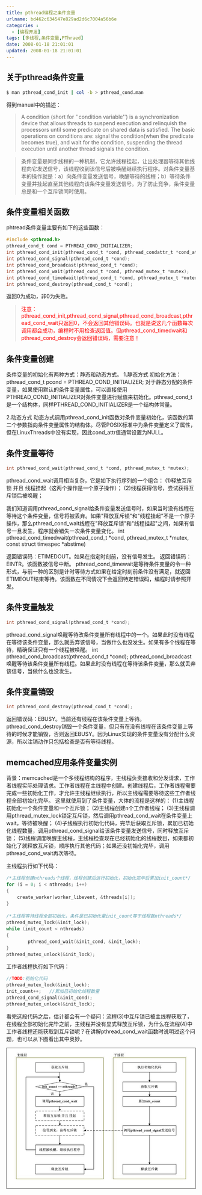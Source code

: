 ```yaml
---
title: pthread编程之条件变量
urlname: bd462c634547e829ad2d6c7004a56b6e
categories : 
  - [编程开发]
tags: [多线程,条件变量,PThraed]
date: 2008-01-18 21:01:01
updated: 2008-01-18 21:01:01
---
```

## 关于pthread条件变量
``` bash
$ man pthread_cond_init | col -b > pthread_cond.man
```
得到manual中的描述：

> A condition (short for ''condition variable'') is a synchronization device that allows threads to suspend execution and relinquish the processors until some predicate on shared data is satisfied. The basic operations on conditions are: signal the condition(when the predicate becomes true), and wait for the condition, suspending the thread execution until another thread signals the condition.


> 条件变量是同步线程的一种机制，它允许线程挂起，让出处理器等待其他线程向它发送信号，该线程收到该信号后被唤醒继续执行程序。对条件变量基本的操作就是：a）向条件变量发送信号，唤醒等待的线程；b）等待条件变量并挂起直至其他线程向该条件变量发送信号。为了防止竞争，条件变量总是和一个互斥锁同时使用。

## 条件变量相关函数
phtread条件变量主要有如下的这些函数：
``` c
#include <pthread.h>
pthread_cond_t cond = PTHREAD_COND_INITIALIZER;
int pthread_cond_init(pthread_cond_t *cond, pthread_condattr_t *cond_attr);
int pthread_cond_signal(pthread_cond_t *cond);
int pthread_cond_broadcast(pthread_cond_t *cond);
int pthread_cond_wait(pthread_cond_t *cond, pthread_mutex_t *mutex);
int pthread_cond_timedwait(pthread_cond_t *cond, pthread_mutex_t *mutex, const struct timespec *abstime);
int pthread_cond_destroy(pthread_cond_t *cond);
```
返回0为成功，非0为失败。

> <font color="FF0000">注意：pthread_cond_init,pthread_cond_signal,pthread_cond_broadcast,pthread_cond_wait只返回0，不会返回其他错误码。也就是说这几个函数每次调用都会成功，编程时不用检查返回值。但pthread_cond_timedwait和pthread_cond_destroy会返回错误码，需要注意！</font>


## 条件变量创建
条件变量的初始化有两种方式：静态和动态方式。
1.静态方式
初始化方法：pthread_cond_t pcond = PTHREAD_COND_INITIALIZER;
对于静态分配的条件变量，如果使用默认的条件变量属性，可以直接使用PTHREAD_COND_INITIALIZER对条件变量进行赋值来初始化。pthread_cond_t是一个结构体，同样PTHREAD_COND_INITIALIZER是一个结构体常量。

2.动态方式
动态方式调用pthread_cond_init函数对条件变量初始化，该函数的第二个参数指向条件变量属性的结构体。尽管POSIX标准中为条件变量定义了属性，但在LinuxThreads中没有实现，因此cond_attr值通常设置为NULL。

## 条件变量等待
``` c
int pthread_cond_wait(pthread_cond_t *cond, pthread_mutex_t *mutex);
```
pthread_cond_wait调用相当复杂，它是如下执行序列的一个组合：
(1)释放互斥锁 并且 线程挂起（这两个操作是一个原子操作）；
(2)线程获得信号，尝试获得互斥锁后被唤醒；

我们知道调用pthread_cond_signal给条件变量发送信号时，如果当时没有线程在等待这个条件变量，信号将被丢弃。如果"释放互斥锁"和"线程挂起"不是一个原子操作，那么pthread_cond_wait线程在"释放互斥锁"和"线程挂起"之间，如果有信号一旦发生，程序就会错失一次条件变量变化。
int pthread_cond_timedwait(pthread_cond_t *cond, pthread_mutex_t *mutex, const struct timespec *abstime)

返回错误码：ETIMEDOUT。如果在指定时刻前，没有信号发生。
返回错误码：EINTR。该函数被信号中断。
pthread_cond_timewait是等待条件变量的令一种形式，与前一种的区别是计时等待方式如果在给定时刻前条件没有满足，就返回ETIMEOUT结束等待。该函数在不同情况下会返回特定错误码，编程时请参照开发。

## 条件变量触发
``` c
int pthread_cond_signal(pthread_cond_t *cond);
```
pthread_cond_signal唤醒等待改条件变量所有线程中的一个。如果此时没有线程在等待该条件变量，那么就丢弃该信号，当做什么也没发生。如果有多个线程在等待，精确保证只有一个线程被唤醒。
int pthread_cond_broadcast(pthread_cond_t *cond);
pthread_cond_broadcast唤醒等待该条件变量所有线程。如果此时没有线程在等待该条件变量，那么就丢弃该信号，当做什么也没发生。

## 条件变量销毁
``` c
int pthread_cond_destroy(pthread_cond_t *cond);
```

返回错误码：EBUSY。当前还有线程在该条件变量上等待。
pthread_cond_destroy销毁一个条件变量，但只有在没有线程在该条件变量上等待的时候才能销毁，否则返回EBUSY。因为Linux实现的条件变量没有分配什么资源，所以注销动作只包括检查是否有等待线程。


## memcached应用条件变量实例
背景：memcached是一个多线程结构的程序，主线程负责接收和分发请求，工作者线程实际处理请求。工作者线程在主线程中创建。创建线程后，工作者线程需要完成一些初始化工作，才允许主线程继续执行，所以主线程需要等待这些工作者线程全部初始化完毕。
这里就使用到了条件变量，大体的流程是这样的：
(1)主线程初始化一个条件变量和一个互斥锁；
(2)主线程创建n个工作者线程；
(3)主线程调用pthread_mutex_lock锁定互斥锁，然后调用pthread_cond_wait在条件变量上wait，等待被唤醒；
(4)子线程执行初始化代码，完毕后获取互斥锁，累加已初始化线程数量，调用pthread_cond_signal给该条件变量发送信号，同时释放互斥锁；
(5)线程调度唤醒主线程，主线程检查现在已经初始化的线程数目，如果都初始化了就释放互斥锁，顺序执行其他代码；如果还没初始化完毕，调用pthread_cond_wait再次等待。

主线程执行如下代码：
``` c
/*主线程创建nthreads个线程，线程创建后进行初始化，初始化完毕后累加init_count*/
for (i = 0; i < nthreads; i++) 
{
	create_worker(worker_libevent, &threads[i]);
}

/*主线程等待线程全部初始化，条件是已初始化量init_count等于线程数nthreads*/
pthread_mutex_lock(&init_lock);
while (init_count < nthreads) 
{
       	pthread_cond_wait(&init_cond, &init_lock);
}
pthread_mutex_unlock(&init_lock);
```

工作者线程执行如下代码：
``` c
//TODO:初始化代码
pthread_mutex_lock(&init_lock);
init_count++;	//累加已初始化线程数量
pthread_cond_signal(&init_cond);
pthread_mutex_unlock(&init_lock);
```

看完这段代码之后，估计都会有一个疑问：流程(3)中互斥锁已被主线程获取了，在线程全部初始化完毕之前，主线程并没有显式释放互斥锁，为什么在流程(4)中工作者线程还能获取到互斥锁呢？在讲解pthread_cond_wait函数时说明过这个问题，也可以从下图看出其中奥妙。

![](/images/bd462c634547e829ad2d6c7004a56b6e/1.jpg)


